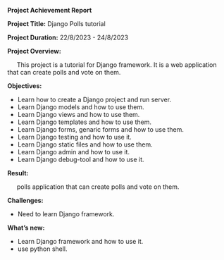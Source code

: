 **Project Achievement Report**

**Project Title:** Django Polls tutorial

**Project Duration:** 22/8/2023 - 24/8/2023

**Project Overview:**

`	`This project is a tutorial for Django framework. It is a web application that can create polls and vote on them.

**Objectives:**

- Learn how to create a Django project and run server.
- Learn Django models and how to use them.
- Learn Django views and how to use them.
- Learn Django templates and how to use them.
- Learn Django forms, genaric forms and how to use them.
- Learn Django testing and how to use it.
- Learn Django static files and how to use them.
- Learn Django admin and how to use it.
- Learn Django debug-tool and how to use it.

**Result:**

`	`polls application that can create polls and vote on them.

**Challenges:**

- Need to learn Django framework.


**What’s new:**

- Learn Django framework and how to use it.
- use python shell.